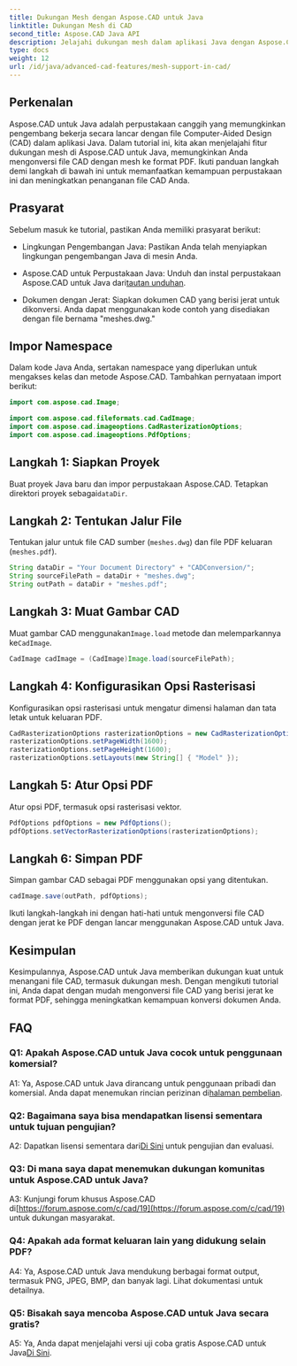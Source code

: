 ```yaml
---
title: Dukungan Mesh dengan Aspose.CAD untuk Java
linktitle: Dukungan Mesh di CAD
second_title: Aspose.CAD Java API
description: Jelajahi dukungan mesh dalam aplikasi Java dengan Aspose.CAD. Konversikan file CAD ke PDF dengan mudah.
type: docs
weight: 12
url: /id/java/advanced-cad-features/mesh-support-in-cad/
---
```

## Perkenalan

Aspose.CAD untuk Java adalah perpustakaan canggih yang memungkinkan pengembang bekerja secara lancar dengan file Computer-Aided Design (CAD) dalam aplikasi Java. Dalam tutorial ini, kita akan menjelajahi fitur dukungan mesh di Aspose.CAD untuk Java, memungkinkan Anda mengonversi file CAD dengan mesh ke format PDF. Ikuti panduan langkah demi langkah di bawah ini untuk memanfaatkan kemampuan perpustakaan ini dan meningkatkan penanganan file CAD Anda.

## Prasyarat

Sebelum masuk ke tutorial, pastikan Anda memiliki prasyarat berikut:

- Lingkungan Pengembangan Java: Pastikan Anda telah menyiapkan lingkungan pengembangan Java di mesin Anda.

-  Aspose.CAD untuk Perpustakaan Java: Unduh dan instal perpustakaan Aspose.CAD untuk Java dari[tautan unduhan](https://releases.aspose.com/cad/java/).

- Dokumen dengan Jerat: Siapkan dokumen CAD yang berisi jerat untuk dikonversi. Anda dapat menggunakan kode contoh yang disediakan dengan file bernama "meshes.dwg."

## Impor Namespace

Dalam kode Java Anda, sertakan namespace yang diperlukan untuk mengakses kelas dan metode Aspose.CAD. Tambahkan pernyataan import berikut:

```java
import com.aspose.cad.Image;

import com.aspose.cad.fileformats.cad.CadImage;
import com.aspose.cad.imageoptions.CadRasterizationOptions;
import com.aspose.cad.imageoptions.PdfOptions;
```

## Langkah 1: Siapkan Proyek

Buat proyek Java baru dan impor perpustakaan Aspose.CAD. Tetapkan direktori proyek sebagai`dataDir`.

## Langkah 2: Tentukan Jalur File

Tentukan jalur untuk file CAD sumber (`meshes.dwg`) dan file PDF keluaran (`meshes.pdf`).

```java
String dataDir = "Your Document Directory" + "CADConversion/";
String sourceFilePath = dataDir + "meshes.dwg";
String outPath = dataDir + "meshes.pdf";
```

## Langkah 3: Muat Gambar CAD

 Muat gambar CAD menggunakan`Image.load` metode dan melemparkannya ke`CadImage`.

```java
CadImage cadImage = (CadImage)Image.load(sourceFilePath);
```

## Langkah 4: Konfigurasikan Opsi Rasterisasi

Konfigurasikan opsi rasterisasi untuk mengatur dimensi halaman dan tata letak untuk keluaran PDF.

```java
CadRasterizationOptions rasterizationOptions = new CadRasterizationOptions();
rasterizationOptions.setPageWidth(1600);
rasterizationOptions.setPageHeight(1600);
rasterizationOptions.setLayouts(new String[] { "Model" });
```

## Langkah 5: Atur Opsi PDF

Atur opsi PDF, termasuk opsi rasterisasi vektor.

```java
PdfOptions pdfOptions = new PdfOptions();
pdfOptions.setVectorRasterizationOptions(rasterizationOptions);
```

## Langkah 6: Simpan PDF

Simpan gambar CAD sebagai PDF menggunakan opsi yang ditentukan.

```java
cadImage.save(outPath, pdfOptions);
```

Ikuti langkah-langkah ini dengan hati-hati untuk mengonversi file CAD dengan jerat ke PDF dengan lancar menggunakan Aspose.CAD untuk Java.

## Kesimpulan

Kesimpulannya, Aspose.CAD untuk Java memberikan dukungan kuat untuk menangani file CAD, termasuk dukungan mesh. Dengan mengikuti tutorial ini, Anda dapat dengan mudah mengonversi file CAD yang berisi jerat ke format PDF, sehingga meningkatkan kemampuan konversi dokumen Anda.

## FAQ

### Q1: Apakah Aspose.CAD untuk Java cocok untuk penggunaan komersial?

 A1: Ya, Aspose.CAD untuk Java dirancang untuk penggunaan pribadi dan komersial. Anda dapat menemukan rincian perizinan di[halaman pembelian](https://purchase.aspose.com/buy).

### Q2: Bagaimana saya bisa mendapatkan lisensi sementara untuk tujuan pengujian?

 A2: Dapatkan lisensi sementara dari[Di Sini](https://purchase.aspose.com/temporary-license/) untuk pengujian dan evaluasi.

### Q3: Di mana saya dapat menemukan dukungan komunitas untuk Aspose.CAD untuk Java?

 A3: Kunjungi forum khusus Aspose.CAD di[https://forum.aspose.com/c/cad/19](https://forum.aspose.com/c/cad/19) untuk dukungan masyarakat.

### Q4: Apakah ada format keluaran lain yang didukung selain PDF?

A4: Ya, Aspose.CAD untuk Java mendukung berbagai format output, termasuk PNG, JPEG, BMP, dan banyak lagi. Lihat dokumentasi untuk detailnya.

### Q5: Bisakah saya mencoba Aspose.CAD untuk Java secara gratis?

 A5: Ya, Anda dapat menjelajahi versi uji coba gratis Aspose.CAD untuk Java[Di Sini](https://releases.aspose.com/).